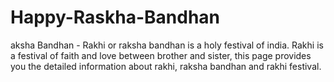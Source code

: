 # Happy-Raskha-Bandhan
aksha Bandhan - Rakhi or raksha bandhan is a holy festival of india. Rakhi is a festival of faith and love between brother and     sister, this page provides you the detailed information about rakhi, raksha bandhan and rakhi festival.
